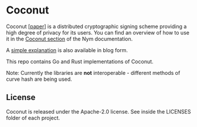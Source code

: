 Coconut
=======

Coconut [[paper](https://arxiv.org/abs/1802.07344)] is a distributed cryptographic signing scheme providing a high degree of privacy for its users. You can find an overview of how to use it in the [Coconut section](https://nymtech.net/docs/stable/overview/private-access-control) of the Nym documentation. 

A [simple explanation](https://constructiveproof.com/posts/2020-03-24-nym-credentials-overview/) is also available in blog form. 

This repo contains Go and Rust implementations of Coconut. 

Note: Currently the libraries are **not** interoperable - different methods of curve hash are being used.

[comment]: <> (They are interoperable - credentials created and re-randomized in Rust can be verified in Go, and vice versa.)

License
-------

Coconut is released under the Apache-2.0 license. See inside the LICENSES folder of each project. 
